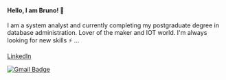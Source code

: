 #### Hello, I am Bruno! 👋

I am a system analyst and currently completing my postgraduate degree in database administration. Lover of the maker and IOT world.
I'm always looking for new skills ⚡ ...


[LinkedIn](https://www.linkedin.com/in/bruno-freitas-892136bb/) 

[![Gmail Badge](https://img.shields.io/badge/-freitasbruno965@gmail.com-c14438?style=flat-square&logo=Gmail&logoColor=white&link=mailto:freitasbruno965@gmail.com)](mailto:freitasbruno965@gmail.com)
